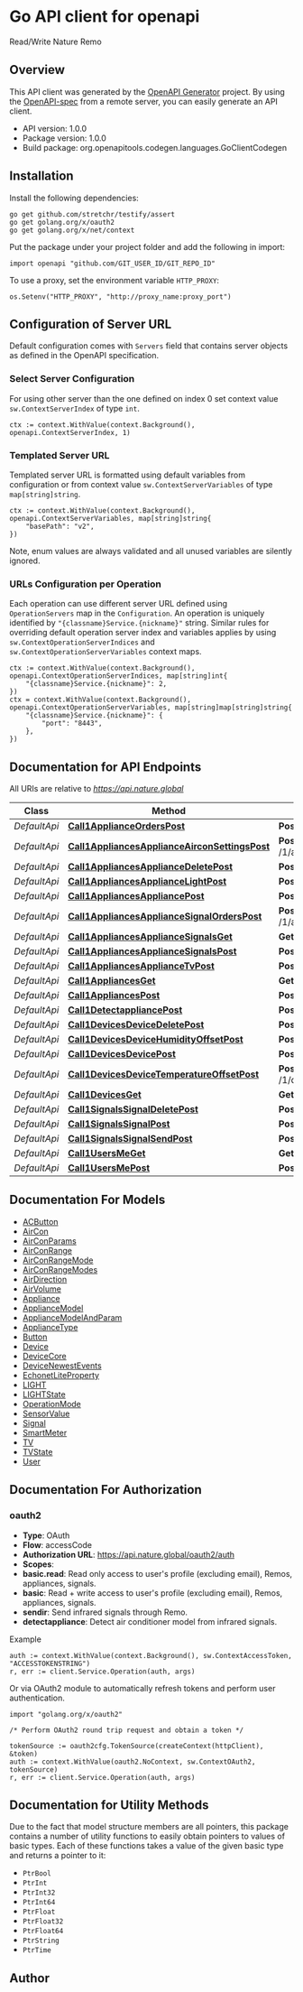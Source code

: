 # Go API client for openapi

Read/Write Nature Remo

## Overview
This API client was generated by the [OpenAPI Generator](https://openapi-generator.tech) project.  By using the [OpenAPI-spec](https://www.openapis.org/) from a remote server, you can easily generate an API client.

- API version: 1.0.0
- Package version: 1.0.0
- Build package: org.openapitools.codegen.languages.GoClientCodegen

## Installation

Install the following dependencies:

```shell
go get github.com/stretchr/testify/assert
go get golang.org/x/oauth2
go get golang.org/x/net/context
```

Put the package under your project folder and add the following in import:

```golang
import openapi "github.com/GIT_USER_ID/GIT_REPO_ID"
```

To use a proxy, set the environment variable `HTTP_PROXY`:

```golang
os.Setenv("HTTP_PROXY", "http://proxy_name:proxy_port")
```

## Configuration of Server URL

Default configuration comes with `Servers` field that contains server objects as defined in the OpenAPI specification.

### Select Server Configuration

For using other server than the one defined on index 0 set context value `sw.ContextServerIndex` of type `int`.

```golang
ctx := context.WithValue(context.Background(), openapi.ContextServerIndex, 1)
```

### Templated Server URL

Templated server URL is formatted using default variables from configuration or from context value `sw.ContextServerVariables` of type `map[string]string`.

```golang
ctx := context.WithValue(context.Background(), openapi.ContextServerVariables, map[string]string{
	"basePath": "v2",
})
```

Note, enum values are always validated and all unused variables are silently ignored.

### URLs Configuration per Operation

Each operation can use different server URL defined using `OperationServers` map in the `Configuration`.
An operation is uniquely identified by `"{classname}Service.{nickname}"` string.
Similar rules for overriding default operation server index and variables applies by using `sw.ContextOperationServerIndices` and `sw.ContextOperationServerVariables` context maps.

```
ctx := context.WithValue(context.Background(), openapi.ContextOperationServerIndices, map[string]int{
	"{classname}Service.{nickname}": 2,
})
ctx = context.WithValue(context.Background(), openapi.ContextOperationServerVariables, map[string]map[string]string{
	"{classname}Service.{nickname}": {
		"port": "8443",
	},
})
```

## Documentation for API Endpoints

All URIs are relative to *https://api.nature.global*

Class | Method | HTTP request | Description
------------ | ------------- | ------------- | -------------
*DefaultApi* | [**Call1ApplianceOrdersPost**](docs/DefaultApi.md#call1applianceorderspost) | **Post** /1/appliance_orders | 
*DefaultApi* | [**Call1AppliancesApplianceAirconSettingsPost**](docs/DefaultApi.md#call1appliancesapplianceairconsettingspost) | **Post** /1/appliances/{appliance}/aircon_settings | 
*DefaultApi* | [**Call1AppliancesApplianceDeletePost**](docs/DefaultApi.md#call1appliancesappliancedeletepost) | **Post** /1/appliances/{appliance}/delete | 
*DefaultApi* | [**Call1AppliancesApplianceLightPost**](docs/DefaultApi.md#call1appliancesappliancelightpost) | **Post** /1/appliances/{appliance}/light | 
*DefaultApi* | [**Call1AppliancesAppliancePost**](docs/DefaultApi.md#call1appliancesappliancepost) | **Post** /1/appliances/{appliance} | 
*DefaultApi* | [**Call1AppliancesApplianceSignalOrdersPost**](docs/DefaultApi.md#call1appliancesappliancesignalorderspost) | **Post** /1/appliances/{appliance}/signal_orders | 
*DefaultApi* | [**Call1AppliancesApplianceSignalsGet**](docs/DefaultApi.md#call1appliancesappliancesignalsget) | **Get** /1/appliances/{appliance}/signals | 
*DefaultApi* | [**Call1AppliancesApplianceSignalsPost**](docs/DefaultApi.md#call1appliancesappliancesignalspost) | **Post** /1/appliances/{appliance}/signals | 
*DefaultApi* | [**Call1AppliancesApplianceTvPost**](docs/DefaultApi.md#call1appliancesappliancetvpost) | **Post** /1/appliances/{appliance}/tv | 
*DefaultApi* | [**Call1AppliancesGet**](docs/DefaultApi.md#call1appliancesget) | **Get** /1/appliances | 
*DefaultApi* | [**Call1AppliancesPost**](docs/DefaultApi.md#call1appliancespost) | **Post** /1/appliances | 
*DefaultApi* | [**Call1DetectappliancePost**](docs/DefaultApi.md#call1detectappliancepost) | **Post** /1/detectappliance | 
*DefaultApi* | [**Call1DevicesDeviceDeletePost**](docs/DefaultApi.md#call1devicesdevicedeletepost) | **Post** /1/devices/{device}/delete | 
*DefaultApi* | [**Call1DevicesDeviceHumidityOffsetPost**](docs/DefaultApi.md#call1devicesdevicehumidityoffsetpost) | **Post** /1/devices/{device}/humidity_offset | 
*DefaultApi* | [**Call1DevicesDevicePost**](docs/DefaultApi.md#call1devicesdevicepost) | **Post** /1/devices/{device} | 
*DefaultApi* | [**Call1DevicesDeviceTemperatureOffsetPost**](docs/DefaultApi.md#call1devicesdevicetemperatureoffsetpost) | **Post** /1/devices/{device}/temperature_offset | 
*DefaultApi* | [**Call1DevicesGet**](docs/DefaultApi.md#call1devicesget) | **Get** /1/devices | 
*DefaultApi* | [**Call1SignalsSignalDeletePost**](docs/DefaultApi.md#call1signalssignaldeletepost) | **Post** /1/signals/{signal}/delete | 
*DefaultApi* | [**Call1SignalsSignalPost**](docs/DefaultApi.md#call1signalssignalpost) | **Post** /1/signals/{signal} | 
*DefaultApi* | [**Call1SignalsSignalSendPost**](docs/DefaultApi.md#call1signalssignalsendpost) | **Post** /1/signals/{signal}/send | 
*DefaultApi* | [**Call1UsersMeGet**](docs/DefaultApi.md#call1usersmeget) | **Get** /1/users/me | 
*DefaultApi* | [**Call1UsersMePost**](docs/DefaultApi.md#call1usersmepost) | **Post** /1/users/me | 


## Documentation For Models

 - [ACButton](docs/ACButton.md)
 - [AirCon](docs/AirCon.md)
 - [AirConParams](docs/AirConParams.md)
 - [AirConRange](docs/AirConRange.md)
 - [AirConRangeMode](docs/AirConRangeMode.md)
 - [AirConRangeModes](docs/AirConRangeModes.md)
 - [AirDirection](docs/AirDirection.md)
 - [AirVolume](docs/AirVolume.md)
 - [Appliance](docs/Appliance.md)
 - [ApplianceModel](docs/ApplianceModel.md)
 - [ApplianceModelAndParam](docs/ApplianceModelAndParam.md)
 - [ApplianceType](docs/ApplianceType.md)
 - [Button](docs/Button.md)
 - [Device](docs/Device.md)
 - [DeviceCore](docs/DeviceCore.md)
 - [DeviceNewestEvents](docs/DeviceNewestEvents.md)
 - [EchonetLiteProperty](docs/EchonetLiteProperty.md)
 - [LIGHT](docs/LIGHT.md)
 - [LIGHTState](docs/LIGHTState.md)
 - [OperationMode](docs/OperationMode.md)
 - [SensorValue](docs/SensorValue.md)
 - [Signal](docs/Signal.md)
 - [SmartMeter](docs/SmartMeter.md)
 - [TV](docs/TV.md)
 - [TVState](docs/TVState.md)
 - [User](docs/User.md)


## Documentation For Authorization



### oauth2


- **Type**: OAuth
- **Flow**: accessCode
- **Authorization URL**: https://api.nature.global/oauth2/auth
- **Scopes**: 
 - **basic.read**: Read only access to user's profile (excluding email), Remos, appliances, signals.
 - **basic**: Read + write access to user's profile (excluding email), Remos, appliances, signals.
 - **sendir**: Send infrared signals through Remo.
 - **detectappliance**: Detect air conditioner model from infrared signals.

Example

```golang
auth := context.WithValue(context.Background(), sw.ContextAccessToken, "ACCESSTOKENSTRING")
r, err := client.Service.Operation(auth, args)
```

Or via OAuth2 module to automatically refresh tokens and perform user authentication.

```golang
import "golang.org/x/oauth2"

/* Perform OAuth2 round trip request and obtain a token */

tokenSource := oauth2cfg.TokenSource(createContext(httpClient), &token)
auth := context.WithValue(oauth2.NoContext, sw.ContextOAuth2, tokenSource)
r, err := client.Service.Operation(auth, args)
```


## Documentation for Utility Methods

Due to the fact that model structure members are all pointers, this package contains
a number of utility functions to easily obtain pointers to values of basic types.
Each of these functions takes a value of the given basic type and returns a pointer to it:

* `PtrBool`
* `PtrInt`
* `PtrInt32`
* `PtrInt64`
* `PtrFloat`
* `PtrFloat32`
* `PtrFloat64`
* `PtrString`
* `PtrTime`

## Author



